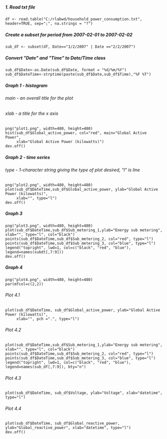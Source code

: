 ##### 1. Read txt file
```
df <- read.table("C:/rlabwd/household_power_consumption.txt", header=TRUE, sep=";", na.strings = "?")
```
##### Create a subset for period from 2007-02-01 to 2007-02-02
```
sub_df <- subset(df, Date=="1/2/2007" | Date =="2/2/2007")
```
##### Convert "Date" and "Time" to Date/Time class
```
sub_df$Date<-as.Date(sub_df$Date, format = "%d/%m/%Y")
sub_df$DateTime<-strptime(paste(sub_df$Date,sub_df$Time),"%F %T")
```

##### Graph 1 - histogram
###### main - an overall title for the plot
###### xlab - a title for the x axis
```
png("plot1.png", width=480, height=480)
hist(sub_df$Global_active_power, col="red", main="Global Active Power", 
     xlab="Global Active Power (kilowatts)")
dev.off()
```

##### Graph 2 - time series
###### type - 1-character string giving the type of plot desired, "l" is line
```
png("plot2.png", width=480, height=480)
plot(sub_df$DateTime,sub_df$Global_active_power, ylab="Global Active Power (kilowatts)", 
     xlab="", type="l")
dev.off()
```

##### Graph 3
```
png("plot3.png", width=480, height=480)
plot(sub_df$DateTime,sub_df$Sub_metering_1,ylab="Energy sub metering", xlab="", type="l", col="black")
points(sub_df$DateTime,sub_df$Sub_metering_2, col="red", type="l")
points(sub_df$DateTime,sub_df$Sub_metering_3, col="blue", type="l")
legend("topright", lwd=1, col=c("black", "red", "blue"), legend=names(subdt[,7:9]))
dev.off()
```

##### Graph 4
```
png("plot4.png", width=480, height=480)
par(mfcol=c(2,2))
```
###### Plot 4.1
```
plot(sub_df$DateTime, sub_df$Global_active_power, ylab="Global Active Power (kilowatts)", 
     xlab="", pch =".", type="l")
```
###### Plot 4.2
```
plot(sub_df$DateTime,sub_df$Sub_metering_1,ylab="Energy sub metering", xlab="", type="l", col="black")
points(sub_df$DateTime,sub_df$Sub_metering_2, col="red", type="l")
points(sub_df$DateTime,sub_df$Sub_metering_3, col="blue", type="l")
legend("topright", lwd=1, col=c("black", "red", "blue"), legend=names(sub_df[,7:9]), bty="n")
```
###### Plot 4.3
```
plot(sub_df$DateTime, sub_df$Voltage, ylab="Voltage", xlab="datetime", type="l")
```
###### Plot 4.4
```
plot(sub_df$DateTime, sub_df$Global_reactive_power, ylab="Global_reactive_power", xlab="datetime", type="l")
dev.off()
```
